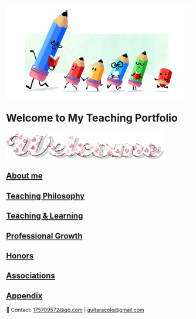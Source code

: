 <img src="teacher-gif.gif" align="center"/>

# Welcome to My Teaching Portfolio

<img src="welcome-19.gif" align="center"/>

## [About me](./About.md)

## [Teaching Philosophy](./philosophya.md)

## [Teaching & Learning](./teachingandlearning1.md)

## [Professional Growth](./professional.md)
  
## [Honors](./honors.md)
  
## [Associations](./associations.md)

## [Appendix](./appendix.md)


📧 Contact:
<175709572@qq.com> | <guitaracole@gmail.com>
